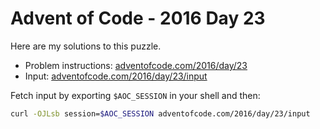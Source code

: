 # Advent of Code - 2016 Day 23
Here are my solutions to this puzzle.

* Problem instructions: [adventofcode.com/2016/day/23](https://adventofcode.com/2016/day/23)
* Input: [adventofcode.com/2016/day/23/input](https://adventofcode.com/2016/day/23/input)

Fetch input by exporting `$AOC_SESSION` in your shell and then:
```bash
curl -OJLsb session=$AOC_SESSION adventofcode.com/2016/day/23/input
```
